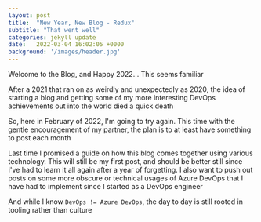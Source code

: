 ```yaml
---
layout: post
title:  "New Year, New Blog - Redux"
subtitle: "That went well"
categories: jekyll update
date:   2022-03-04 16:02:05 +0000
background: '/images/header.jpg'
---
```

Welcome to the Blog, and Happy 2022... This seems familiar

After a 2021 that ran on as weirdly and unexpectedly as 2020, the idea of starting a blog and getting some of my more interesting DevOps achievements out into the world died a quick death

So, here in February of 2022, I'm going to try again. This time with the gentle encouragement of my partner, the plan is to at least have something to post each month

Last time I promised a guide on how this blog comes together using various technology. This will still be my first post, and should be better still since I've had to learn it all again after a year of forgetting. I also want to push out posts on some more obscure or technical usages of Azure DevOps that I have had to implement since I started as a DevOps engineer

And while I know `DevOps != Azure DevOps`, the day to day is still rooted in tooling rather than culture